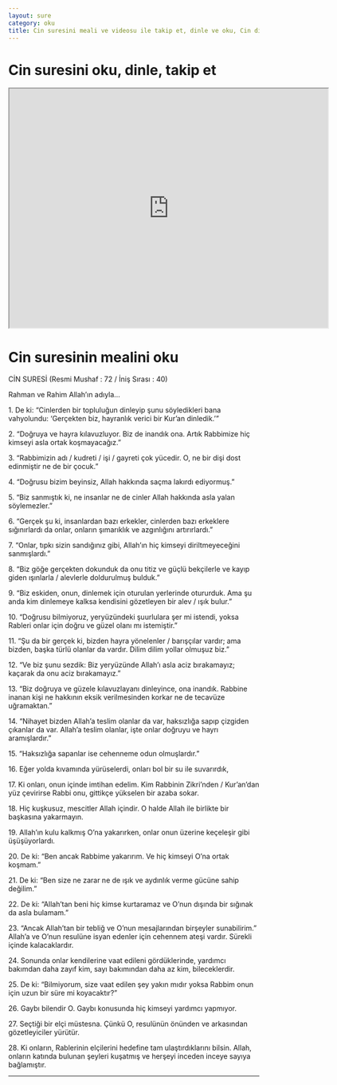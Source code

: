 ```yaml
---
layout: sure
category: oku
title: Cin suresini meali ve videosu ile takip et, dinle ve oku, Cin dinle, Cin meali.
---
```


<div class="container">
  <div class="row">
    <div class="col-lg-12">
      <h1>Cin suresini oku, dinle, takip et</h1>
      <div class="div-youtube-embed">
        <iframe width="640" height="480" src="https://www.youtube.com/embed/http://">frameborder="0" allowfullscreen></iframe>
      </div>
    </div>
  </div>

  <div class="row">
    <div class="col-lg-12">
      <h1>Cin suresinin mealini oku</h1>
      <div><p>CİN SURESİ (Resmi Mushaf : 72 / İniş Sırası : 40)</p><p>Rahman ve Rahim Allah’ın adıyla…</p><p></p><p></p><p>1. De ki: “Cinlerden bir topluluğun dinleyip şunu söyledikleri bana vahyolundu: ‘Gerçekten biz, hayranlık verici bir Kur’an dinledik.’”</p><p></p><p></p><p>2. “Doğruya ve hayra kılavuzluyor. Biz de inandık ona. Artık Rabbimize hiç kimseyi asla ortak koşmayacağız.”</p><p></p><p></p><p>3. “Rabbimizin adı / kudreti / işi / gayreti çok yücedir. O, ne bir dişi dost edinmiştir ne de bir çocuk.”</p><p></p><p></p><p>4. “Doğrusu bizim beyinsiz, Allah hakkında saçma lakırdı ediyormuş.”</p><p></p><p></p><p>5. “Biz sanmıştık ki, ne insanlar ne de cinler Allah hakkında asla yalan söylemezler.”</p><p></p><p></p><p>6. “Gerçek şu ki, insanlardan bazı erkekler, cinlerden bazı erkeklere sığınırlardı da onlar, onların şımarıklık ve azgınlığını artırırlardı.”</p><p></p><p></p><p>7. “Onlar, tıpkı sizin sandığınız gibi, Allah’ın hiç kimseyi diriltmeyeceğini sanmışlardı.”</p><p></p><p></p><p>8. “Biz göğe gerçekten dokunduk da onu titiz ve güçlü bekçilerle ve kayıp giden ışınlarla / alevlerle doldurulmuş bulduk.”</p><p></p><p></p><p>9. “Biz eskiden, onun, dinlemek için oturulan yerlerinde otururduk. Ama şu anda kim dinlemeye kalksa kendisini gözetleyen bir alev / ışık bulur.”</p><p></p><p></p><p>10. “Doğrusu bilmiyoruz, yeryüzündeki şuurlulara şer mi istendi, yoksa Rableri onlar için doğru ve güzel olanı mı istemiştir.”</p><p></p><p></p><p>11. “Şu da bir gerçek ki, bizden hayra yönelenler / barışçılar vardır; ama bizden, başka türlü olanlar da vardır. Dilim dilim yollar olmuşuz biz.”</p><p></p><p></p><p>12. “Ve biz şunu sezdik: Biz yeryüzünde Allah’ı asla aciz bırakamayız; kaçarak da onu aciz bırakamayız.”</p><p></p><p></p><p>13. “Biz doğruya ve güzele kılavuzlayanı dinleyince, ona inandık. Rabbine inanan kişi ne hakkının eksik verilmesinden korkar ne de tecavüze uğramaktan.”</p><p></p><p></p><p>14. “Nihayet bizden Allah’a teslim olanlar da var, haksızlığa sapıp çizgiden çıkanlar da var. Allah’a teslim olanlar, işte onlar doğruyu ve hayrı aramışlardır.”</p><p></p><p></p><p>15. “Haksızlığa sapanlar ise cehenneme odun olmuşlardır.”</p><p></p><p></p><p>16. Eğer yolda kıvamında yürüselerdi, onları bol bir su ile suvarırdık,</p><p></p><p></p><p>17. Ki onları, onun içinde imtihan edelim. Kim Rabbinin Zikri’nden / Kur’an’dan yüz çevirirse Rabbi onu, gittikçe yükselen bir azaba sokar.</p><p></p><p></p><p>18. Hiç kuşkusuz, mescitler Allah içindir. O halde Allah ile birlikte bir başkasına yakarmayın.</p><p></p><p></p><p>19. Allah’ın kulu kalkmış O’na yakarırken, onlar onun üzerine keçeleşir gibi üşüşüyorlardı.</p><p></p><p></p><p>20. De ki: “Ben ancak Rabbime yakarırım. Ve hiç kimseyi O’na ortak koşmam.”</p><p></p><p></p><p>21. De ki: “Ben size ne zarar ne de ışık ve aydınlık verme gücüne sahip değilim.”</p><p></p><p></p><p>22. De ki: “Allah’tan beni hiç kimse kurtaramaz ve O’nun dışında bir sığınak da asla bulamam.”</p><p></p><p></p><p>23. “Ancak Allah’tan bir tebliğ ve O’nun mesajlarından birşeyler sunabilirim.” Allah’a ve O’nun resulüne isyan edenler için cehennem ateşi vardır. Sürekli içinde kalacaklardır.</p><p></p><p></p><p>24. Sonunda onlar kendilerine vaat edileni gördüklerinde, yardımcı bakımdan daha zayıf kim, sayı bakımından daha az kim, bileceklerdir.</p><p></p><p></p><p>25. De ki: “Bilmiyorum, size vaat edilen şey yakın mıdır yoksa Rabbim onun için uzun bir süre mi koyacaktır?”</p><p></p><p></p><p>26. Gaybı bilendir O. Gaybı konusunda hiç kimseyi yardımcı yapmıyor.</p><p></p><p></p><p>27. Seçtiği bir elçi müstesna. Çünkü O, resulünün önünden ve arkasından gözetleyiciler yürütür.</p><p></p><p></p><p>28. Ki onların, Rablerinin elçilerini hedefine tam ulaştırdıklarını bilsin. Allah, onların katında bulunan şeyleri kuşatmış ve herşeyi inceden inceye sayıya bağlamıştır.</p><p></p><p></p><p></p><p></p></div>
    </div>
  </div>
</div>
<hr />